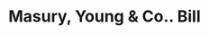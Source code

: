 ---
doi: 10.7916/D88D178H
date_other: '1890'
date_other_textual: 1890-1899
form: printed ephemera
genre:
- Invoices
name:
- Masury, Young & Co.
object_in_context_url: https://biggert.cul.columbia.edu/items/view/ave_biggert_00421
subject_hierarchical_geographic:
- Boston, Massachusetts, United States
subject_name:
- Masury, Young & Co.
title: Masury, Young & Co.. Bill
sort_title: Masury, Young & Co.. Bill
call_number: ave_biggert_00421
coordinates:
- 42.35805555555556,-71.06361111111111
pid: ave_biggert_00421
identifiers: ave_biggert_00421
thumbnail: https://derivativo-2.library.columbia.edu/iiif/2/ldpd:344159/full/!256,256/0/native.jpg
permalink: /biggert/ave_biggert_00421/
layout: iiif-image-page
---